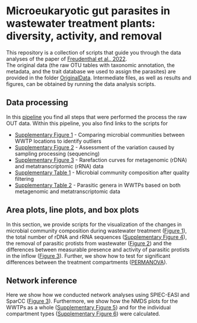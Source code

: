 # Microeukaryotic gut parasites in wastewater treatment plants: diversity, activity, and removal
This repository is a collection of scripts that guide you through the data analyses of the paper of [Freudenthal et al., 2022]().  
The original data (the raw OTU tables with taxonomic annotation, the metadata, and the trait database we used to assign the parasites) are provided in the folder [OriginalData](OriginalData/). Intermediate files, as well as results and figures, can be obtained by running the data analysis scripts.

## Data processing
In this [pipeline]( R/01_DataPreprocessing.md) you find all steps that were performed the process the raw OUT data. Within this pipeline, you also find links to the scripts for  
*	[Supplementary Figure 1]( R/02_MultivariateDispersionAndBetaDiversity.md) - Comparing microbial communities between WWTP locations to identify outliers  
*	[Supplementary Figure 2]( R/03_VariationsCausedBySampleProcessing.md) - Assessment of the variation caused by sampling processing (sequencing)  
*	[Supplementary Figure 3]( R/04_RarefactionCurves.md) - Rarefaction curves for metagenomic (rDNA) and metatranscriptomic (rRNA) data  
*	[Supplementary Table 1]( R/05_OverviewCommunityComposition.md) - Microbial community composition after quality filtering   
*	[Supplementary Table 2]( R/06_ParasiticGenera.md) - Parasitic genera in WWTPs based on both metagenomic and metatranscriptomic data  

## Area plots, line plots, and box plots
In this section, we provide scripts for the visualization of the changes in microbial community composition during wastewater treatment ([Figure 1]( R/07_MicrobialCommunityComposition.md)), the total number of rDNA and rRNA sequences ([Supplementary Figure 4]( R/09_TotalNumberSequences.md)), the removal of parasitic protists from wastewater ([Figure 2]( R/10_RemovalOfParasiticProtistsFromWastewater.md)) and the differences between measurable presence and activity of parasitic protists in the inflow ([Figure 3]( R/11_DetectionOfParasiticProtistsInWastewater_AbundanceVersusActivity.md)). Further, we show how to test for significant differences between the treatment compartments ([PERMANOVA]( R/08_PERMANOVA.md)).

## Network inference
Here we show how we conducted network analyses using SPIEC-EASI and SparCC ([Figure 3]( R/14_CoOccurrenceNetworksOfParasiticOrdersInTheInflowAndDenitrificationBioreactor.md)). Furthermore, we show how the NMDS plots for the WWTPs as a whole ([Supplementary Figure 5]( R/12_MicrobialCommunityStructureAndEnvironmentalFactorsAcrossWWTPs.md)) and for the individual compartment types ([Supplementary Figure 6]( R/13_MicrobialCommunityStructureAndEnvironmentalFactorsInTheSeparateWWTPCompartments.md)) were calculated.
